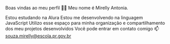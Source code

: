 Boas vindas ao meu perfil 💙💙
Meu nome é Mirelly Antonia.

Estou estudando na Alura
Estou me desenvolvendo na linguagem JavaScript
Utilizo esse espaço para minha organização e compartilhamento dos meu projetos desenvolvidos
Você pode entrar em contato comigo 📫
souza.mirelly@escola.pr.gov.br
